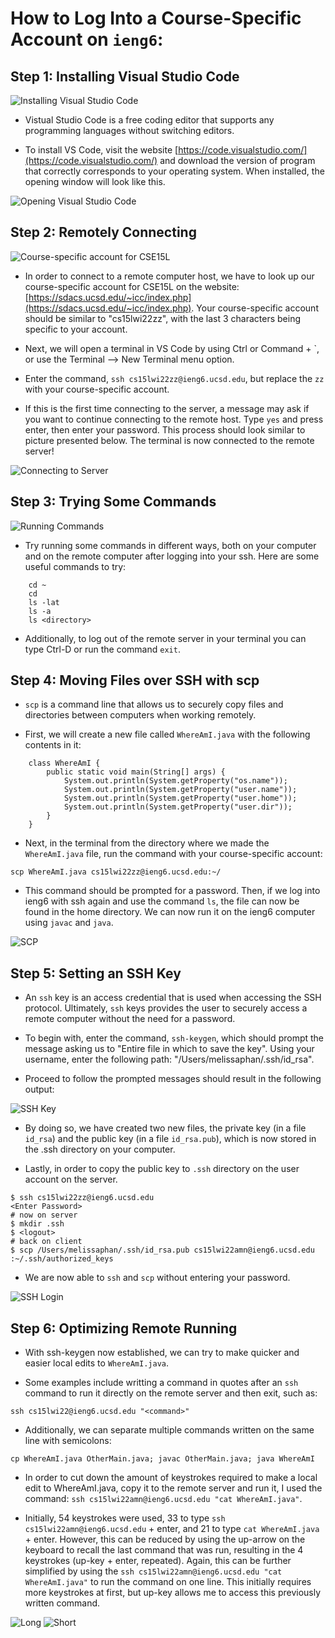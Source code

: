 # How to Log Into a Course-Specific Account on `ieng6`:

## Step 1: Installing Visual Studio Code

![Installing Visual Studio Code](download.png)

 - Vistual Studio Code is a free coding editor that supports any programming languages without switching editors.

  - To install VS Code, visit the website [https://code.visualstudio.com/](https://code.visualstudio.com/) and download the version of program that correctly corresponds to your operating system. When installed, the opening window will look like this.

![Opening Visual Studio Code](OpeningPage.png)


## Step 2: Remotely Connecting

![Course-specific account for CSE15L](account.png)

- In order to connect to a remote computer host, we  have to look up our course-specific account for CSE15L on the website: [https://sdacs.ucsd.edu/~icc/index.php](https://sdacs.ucsd.edu/~icc/index.php). Your course-specific account should be similar to "cs15lwi22zz", with the last 3 characters being specific to your account.

- Next, we will open a terminal in VS Code by using Ctrl or Command + `, or use the Terminal --> New Terminal menu option.

- Enter the command, `ssh cs15lwi22zz@ieng6.ucsd.edu`, but replace the `zz` with your course-specific account.

- If this is the first time connecting to the server, a message may ask if you want to continue connecting to the remote host. Type `yes` and press enter, then enter your password. This process should look similar to picture presented below. The terminal is now connected to the remote server!

![Connecting to Server](RemoteConnecting.png)

## Step 3: Trying Some Commands

![Running Commands](Commands.png)

- Try running some commands in different ways, both on your computer and on the remote computer after logging into your ssh. Here are some useful commands to try:

```
    cd ~
    cd 
    ls -lat
    ls -a
    ls <directory>
```
- Additionally, to log out of the remote server in your terminal you can type Ctrl-D or run the command `exit`.

## Step 4: Moving Files over SSH with scp

- `scp` is a command line that allows us to securely copy files and directories between computers when working remotely.

- First, we will create a new file called `WhereAmI.java` with the  following contents in it:

```
    class WhereAmI {
        public static void main(String[] args) {
            System.out.println(System.getProperty("os.name"));
            System.out.println(System.getProperty("user.name"));
            System.out.println(System.getProperty("user.home"));
            System.out.println(System.getProperty("user.dir"));
        }
    }
```
-  Next, in the terminal from the directory where we made the `WhereAmI.java` file, run the command with your course-specific account: 

```
scp WhereAmI.java cs15lwi22zz@ieng6.ucsd.edu:~/
```
- This command should be prompted for a password. Then, if we log into ieng6 with ssh again and use the command `ls`, the file can now be found in the home directory. We can now run it on the ieng6 computer using `javac` and `java`. 

![SCP](scp.png)

## Step 5: Setting an SSH Key

- An `ssh` key is an access credential that is used when accessing the SSH protocol. Ultimately, `ssh` keys provides the user to securely access a remote computer without the need for a password. 

- To begin with, enter the command, `ssh-keygen`, which should prompt the message asking us to "Entire file in which to save the key". Using your username, enter the following path: "/Users/melissaphan/.ssh/id_rsa". 

- Proceed to follow the prompted messages should result in the following output: 

![SSH Key](SSHkeys.png)

- By doing so, we have created two new files, the private key (in a file `id_rsa`) and the public key (in a file `id_rsa.pub`), which is now stored in the .ssh directory on your computer.

- Lastly, in order to copy the public key to `.ssh` directory on the user account on the server.

```
$ ssh cs15lwi22zz@ieng6.ucsd.edu
<Enter Password>
# now on server
$ mkdir .ssh
$ <logout>
# back on client
$ scp /Users/melissaphan/.ssh/id_rsa.pub cs15lwi22amn@ieng6.ucsd.edu :~/.ssh/authorized_keys
```
- We are now able to `ssh` and `scp` without entering your password. 

![SSH Login](SSHLogin.png)

## Step 6: Optimizing Remote Running

- With ssh-keygen now established, we can try to make quicker and easier local edits to `WhereAmI.java`.

- Some examples include writting a command in quotes after an `ssh` command to run it directly on the remote server and then exit, such as: 
```
ssh cs15lwi22@ieng6.ucsd.edu "<command>"
```

- Additionally, we can separate multiple commands written on the same line with semicolons: 
```
cp WhereAmI.java OtherMain.java; javac OtherMain.java; java WhereAmI
```

- In order to cut down the amount of keystrokes required to make a local edit to WhereAmI.java, copy it to the remote server and run it, I used the command: `ssh cs15lwi22amn@ieng6.ucsd.edu "cat WhereAmI.java"`.

- Initially, 54 keystrokes were used, 33 to type `ssh cs15lwi22amn@ieng6.ucsd.edu` + enter, and 21 to type `cat WhereAmI.java` + enter. However, this can be reduced by using the up-arrow on the keyboard to recall the last command that was run, resulting in the 4 keystrokes (up-key + enter, repeated). Again, this can be further simplified by using the `ssh cs15lwi22amn@ieng6.ucsd.edu "cat WhereAmI.java"` to run the command on one line. This initially requires more keystrokes at first, but up-key allows me to access this previously written command.

![Long](keystrokes.png)
![Short](newfile.png)







